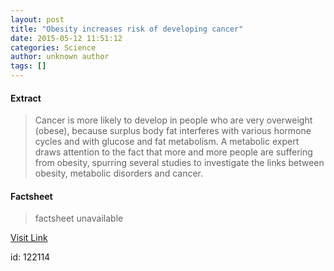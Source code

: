 ```yaml
---
layout: post
title: "Obesity increases risk of developing cancer"
date: 2015-05-12 11:51:12
categories: Science
author: unknown author
tags: []
---
```



#### Extract
>Cancer is more likely to develop in people who are very overweight (obese), because surplus body fat interferes with various hormone cycles and with glucose and fat metabolism. A metabolic expert draws attention to the fact that more and more people are suffering from obesity, spurring several studies to investigate the links between obesity, metabolic disorders and cancer.

#### Factsheet
>factsheet unavailable

[Visit Link](http://feeds.sciencedaily.com/~r/sciencedaily/~3/b6du7wMmYxE/150512075112.htm)

id:  122114
